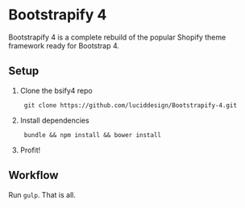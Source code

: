 # Bootstrapify 4

Bootstrapify 4 is a complete rebuild of the popular Shopify theme framework ready for Bootstrap 4.

## Setup

1. Clone the bsify4 repo

        git clone https://github.com/luciddesign/Bootstrapify-4.git

2. Install dependencies

        bundle && npm install && bower install

3. Profit!

## Workflow

Run `gulp`. That is all.